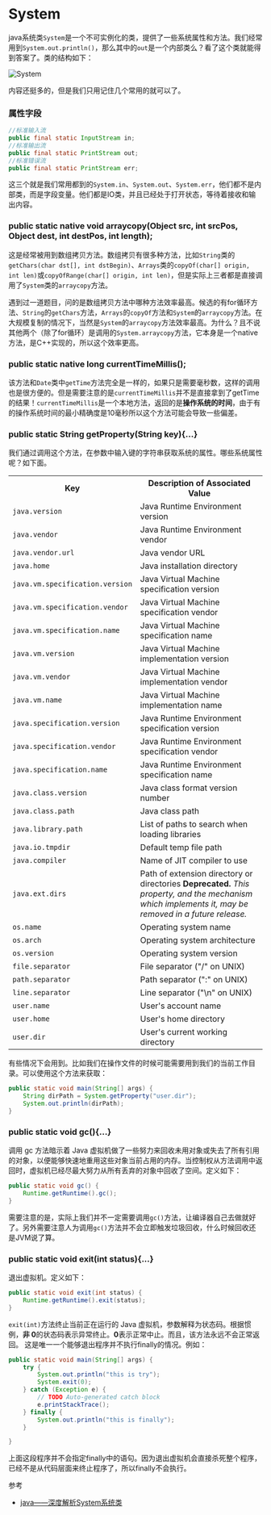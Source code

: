# System

java系统类`System`是一个不可实例化的类，提供了一些系统属性和方法。我们经常用到`System.out.println()`，那么其中的`out`是一个内部类么？看了这个类就能得到答案了。类的结构如下：

![System](http://ovn0i3kdg.bkt.clouddn.com/System.png)

内容还挺多的，但是我们只用记住几个常用的就可以了。

### 属性字段
```java
//标准输入流  
public final static InputStream in;  
//标准输出流  
public final static PrintStream out;  
//标准错误流
public final static PrintStream err;  
```
这三个就是我们常用都到的`System.in`、`System.out`、`System.err`，他们都不是内部类，而是字段变量。他们都是IO类，并且已经处于打开状态，等待着接收和输出内容。

###   public static native void arraycopy(Object src,  int  srcPos, Object dest, int destPos, int length);
这是经常被用到数组拷贝方法。数组拷贝有很多种方法，比如`String`类的`getChars(char dst[], int dstBegin)`、`Arrays`类的`copyOf(char[] origin, int len)`或`copyOfRange(char[] origin, int len)`，但是实际上三者都是直接调用了`System`类的`arraycopy`方法。

遇到过一道题目，问的是数组拷贝方法中哪种方法效率最高。候选的有for循环方法、`String`的`getChars`方法，`Arrays`的`copyOf`方法和`System`的`arraycopy`方法。在大规模复制的情况下，当然是`System`的`arraycopy`方法效率最高。为什么？且不说其他两个（除了for循环）是调用的`System.arraycopy`方法，它本身是一个native方法，是C++实现的，所以这个效率更高。


### public static native long currentTimeMillis();
该方法和`Date`类中`getTime`方法完全是一样的，如果只是需要毫秒数，这样的调用也是很方便的。但是需要注意的是`currentTimeMillis`并不是直接拿到了getTime的结果！`currentTimeMillis`是一个本地方法，返回的是**操作系统的时间**，由于有的操作系统时间的最小精确度是10毫秒所以这个方法可能会导致一些偏差。

### public static String getProperty(String key){...}
我们通过调用这个方法，在参数中输入键的字符串获取系统的属性。哪些系统属性呢？如下面。
<table summary="Shows property keys and associated values">
    <tr><th>Key</th>
        <th>Description of Associated Value</th></tr>
    <tr><td><code>java.version</code></td>
        <td>Java Runtime Environment version</td></tr>
    <tr><td><code>java.vendor</code></td>
        <td>Java Runtime Environment vendor</td></tr>
    <tr><td><code>java.vendor.url</code></td>
        <td>Java vendor URL</td></tr>
    <tr><td><code>java.home</code></td>
        <td>Java installation directory</td></tr>
    <tr><td><code>java.vm.specification.version</code></td>
        <td>Java Virtual Machine specification version</td></tr>
    <tr><td><code>java.vm.specification.vendor</code></td>
        <td>Java Virtual Machine specification vendor</td></tr>
    <tr><td><code>java.vm.specification.name</code></td>
        <td>Java Virtual Machine specification name</td></tr>
    <tr><td><code>java.vm.version</code></td>
        <td>Java Virtual Machine implementation version</td></tr>
    <tr><td><code>java.vm.vendor</code></td>
        <td>Java Virtual Machine implementation vendor</td></tr>
    <tr><td><code>java.vm.name</code></td>
        <td>Java Virtual Machine implementation name</td></tr>
    <tr><td><code>java.specification.version</code></td>
        <td>Java Runtime Environment specification  version</td></tr>
    <tr><td><code>java.specification.vendor</code></td>
        <td>Java Runtime Environment specification  vendor</td></tr>
    <tr><td><code>java.specification.name</code></td>
        <td>Java Runtime Environment specification  name</td></tr>
    <tr><td><code>java.class.version</code></td>
        <td>Java class format version number</td></tr>
    <tr><td><code>java.class.path</code></td>
        <td>Java class path</td></tr>
    <tr><td><code>java.library.path</code></td>
        <td>List of paths to search when loading libraries</td></tr>
    <tr><td><code>java.io.tmpdir</code></td>
        <td>Default temp file path</td></tr>
    <tr><td><code>java.compiler</code></td>
        <td>Name of JIT compiler to use</td></tr>
    <tr><td><code>java.ext.dirs</code></td>
        <td>Path of extension directory or directories
            <b>Deprecated.</b> <i>This property, and the mechanism
               which implements it, may be removed in a future
               release.</i> </td></tr>
    <tr><td><code>os.name</code></td>
        <td>Operating system name</td></tr>
    <tr><td><code>os.arch</code></td>
        <td>Operating system architecture</td></tr>
    <tr><td><code>os.version</code></td>
        <td>Operating system version</td></tr>
    <tr><td><code>file.separator</code></td>
        <td>File separator ("/" on UNIX)</td></tr>
    <tr><td><code>path.separator</code></td>
        <td>Path separator (":" on UNIX)</td></tr>
    <tr><td><code>line.separator</code></td>
        <td>Line separator ("\n" on UNIX)</td></tr>
    <tr><td><code>user.name</code></td>
        <td>User's account name</td></tr>
    <tr><td><code>user.home</code></td>
        <td>User's home directory</td></tr>
    <tr><td><code>user.dir</code></td>
        <td>User's current working directory</td></tr>
</table>

有些情况下会用到。比如我们在操作文件的时候可能需要用到我们的当前工作目录。可以使用这个方法来获取：
```java
public static void main(String[] args) {
    String dirPath = System.getProperty("user.dir");
    System.out.println(dirPath);
}
```

### public static void gc(){...}
调用 gc 方法暗示着 Java 虚拟机做了一些努力来回收未用对象或失去了所有引用的对象，以便能够快速地重用这些对象当前占用的内存。当控制权从方法调用中返回时，虚拟机已经尽最大努力从所有丢弃的对象中回收了空间。定义如下：
```java
public static void gc() {
    Runtime.getRuntime().gc();
}
```
需要注意的是，实际上我们并不一定需要调用`gc()`方法，让编译器自己去做就好了。另外需要注意人为调用`gc()`方法并不会立即触发垃圾回收，什么时候回收还是JVM说了算。

### public static void exit(int status){...}
退出虚拟机。定义如下：
```java
public static void exit(int status) {
    Runtime.getRuntime().exit(status);
}
```
`exit(int)`方法终止当前正在运行的 Java 虚拟机，参数解释为状态码。根据惯例，**非 0**的状态码表示异常终止。**0**表示正常中止。而且，该方法永远不会正常返回。 这是唯一一个能够退出程序并不执行finally的情况。例如：
```java
public static void main(String[] args) {  
    try {  
        System.out.println("this is try");  
        System.exit(0);  
    } catch (Exception e) {  
        // TODO Auto-generated catch block  
        e.printStackTrace();  
    } finally {  
        System.out.println("this is finally");  
    }  

}  
```
上面这段程序并不会指定finally中的语句。因为退出虚拟机会直接杀死整个程序，已经不是从代码层面来终止程序了，所以finally不会执行。

参考
* [java——深度解析System系统类](http://blog.csdn.net/quinnnorris/article/details/71077893?utm_source=gold_browser_extension)
